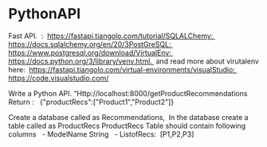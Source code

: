 # PythonAPI

Fast API.  :  https://fastapi.tiangolo.com/tutorial/SQLALChemy:  https://docs.sqlalchemy.org/en/20/3PostGreSQL:  https://www.postgresql.org/download/VirtualEnv:  https://docs.python.org/3/library/venv.html.  and read more about virutalenv here:  https://fastapi.tiangolo.com/virtual-environments/visualStudio:  https://code.visualstudio.com/


Write a Python API. “Http://localhost:8000/getProductRecommendations
Return :   {"productRecs":["Product1","Product2"]}

Create a database called as Recommendations,  In the database create a table called as ProductRecs
ProductRecs Table should contain following columns   - ModelName String   - ListofRecs:  [P1,P2,P3]
